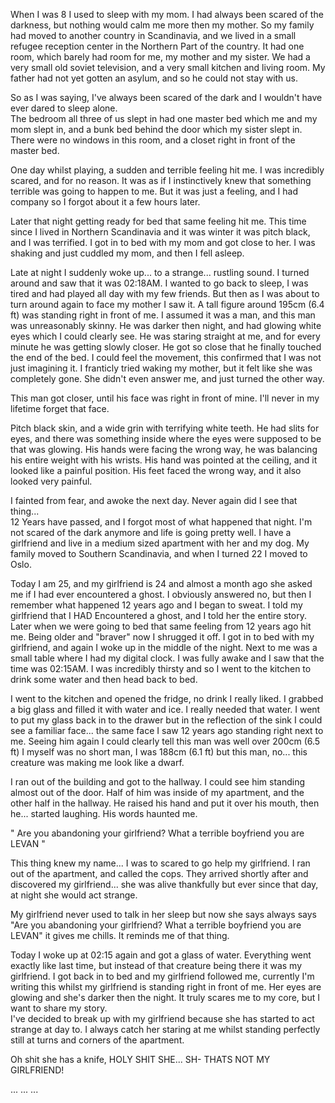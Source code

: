 When I was 8 I used to sleep with my mom. I had always been scared of the darkness, but nothing would calm me more then my mother. So my family had moved to another country in Scandinavia, and we lived in a small refugee reception center in the Northern Part of the country. It had one room, which barely had room for me, my mother and my sister. We had a very small old soviet television, and a very small kitchen and living room. My father had not yet gotten an asylum, and so he could not stay with us.

So as I was saying, I've always been scared of the dark and I wouldn't have ever dared to sleep alone.  
The bedroom all three of us slept in had one master bed which me and my mom slept in, and a bunk bed behind the door which my sister slept in. There were no windows in this room, and a closet right in front of the master bed. 

One day whilst playing, a sudden and terrible feeling hit me. I was incredibly scared, and for no reason. It was as if I instinctively knew that something terrible was going to happen to me. But it was just a feeling, and I had company so I forgot about it a few hours later.

Later that night getting ready for bed that same feeling hit me. This time since I lived in Northern Scandinavia and it was winter it was pitch black, and I was terrified. I got in to bed with my mom and got close to her. I was shaking and just cuddled my mom, and then I fell asleep.   


Late at night I suddenly woke up... to a strange... rustling sound. I turned around and saw that it was 02:18AM. I wanted to go back to sleep, I was tired and had played all day with my few friends. But then as I was about to turn around again to face my mother I saw it. A tall figure around 195cm (6.4 ft) was standing right in front of me. I assumed it was a man, and this man was unreasonably skinny. He was darker then night, and had glowing white eyes which I could clearly see. He was staring straight at me, and for every minute he was getting slowly closer. He got so close that he finally touched the end of the bed. I could feel the movement, this confirmed that I was not just imagining it. I franticly tried waking my mother, but it felt like she was completely gone. She didn't even answer me, and just turned the other way.

This man got closer, until his face was right in front of mine. I'll never in my lifetime forget that face.  


Pitch black skin, and a wide grin with terrifying white teeth. He had slits for eyes, and there was something inside where the eyes were supposed to be that was glowing. His hands were facing the wrong way, he was balancing his entire weight with his wrists. His hand was pointed at the ceiling, and it looked like a painful position. His feet faced the wrong way, and it also looked very painful.  


I fainted from fear, and awoke the next day. Never again did I see that thing...  
12 Years have passed, and I forgot most of what happened that night. I'm not scared of the dark anymore and life is going pretty well. I have a girlfriend and live in a medium sized apartment with her and my dog. My family moved to Southern Scandinavia, and when I turned 22 I moved to Oslo.  


Today I am 25, and my girlfriend is 24 and almost a month ago she asked me if I had ever encountered a ghost. I obviously answered no, but then I remember what happened 12 years ago and I began to sweat. I told my girlfriend that I HAD Encountered a ghost, and I told her the entire story. Later when we were going to bed that same feeling from 12 years ago hit me. Being older and "braver" now I shrugged it off. I got in to bed with my girlfriend, and again I woke up in the middle of the night. Next to me was a small table where I had my digital clock. I was fully awake and I saw that the time was 02:15AM. I was incredibly thirsty and so I went to the kitchen to drink some water and then head back to bed.  


I went to the kitchen and opened the fridge, no drink I really liked. I grabbed a big glass and filled it with water and ice. I really needed that water. I went to put my glass back in to the drawer but in the reflection of the sink I could see a familiar face... the same face I saw 12 years ago standing right next to me. Seeing him again I could clearly tell this man was well over 200cm (6.5 ft) I myself was no short man, I was 188cm (6.1 ft) but this man, no... this creature was making me look like a dwarf.   


I ran out of the building and got to the hallway. I could see him standing almost out of the door. Half of him was inside of my apartment, and the other half in the hallway. He raised his hand and put it over his mouth, then he... started laughing. His words haunted me.  


" Are you abandoning your girlfriend? What a terrible boyfriend you are LEVAN "  


This thing knew my name... I was to scared to go help my girlfriend. I ran out of the apartment, and called the cops. They arrived shortly after and discovered my girlfriend... she was alive thankfully but ever since that day, at night she would act strange.

My girlfriend never used to talk in her sleep but now she says always says "Are you abandoning your girlfriend? What a terrible boyfriend you are LEVAN" it gives me chills. It reminds me of that thing.  


Today I woke up at 02:15 again and got a glass of water. Everything went exactly like last time, but instead of that creature being there it was my girlfriend. I got back in to bed and my girlfriend followed me, currently I'm writing this whilst my girlfriend is standing right in front of me. Her eyes are glowing and she's darker then the night. It truly scares me to my core, but I want to share my story.  
I've decided to break up with my girlfriend because she has started to act strange at day to. I always catch her staring at me whilst standing perfectly still at turns and corners of the apartment.   


Oh shit she has a knife, HOLY SHIT SHE... SH- THATS NOT MY GIRLFRIEND!   


... ... ...